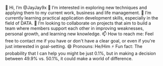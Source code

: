 👋 Hi, I’m @JayJay9x
👀 I’m interested in exploring new techniques and applying them to my current work, business and life management.
🌱 I’m currently learning practical application development skills, especially in the field of DATA.
💞️ I’m looking to collaborate on projects that aim to build a team where members support each other in improving weaknesses, personal growth, and learning new knowledge.
📫 How to reach me: Feel free to contact me if you have or don't have a clear goal, or even if you're just interested in goal-setting.
😄 Pronouns: He/Him
⚡ Fun fact: The probability that I can help you might be just 0.1%, but in making a decision between 49.9% vs. 50.1%, it could make a world of difference.
<!---
JayJay9x/JayJay9x is a ✨ special ✨ repository because its `README.md` (this file) appears on your GitHub profile.
You can click the Preview link to take a look at your changes.
--->
